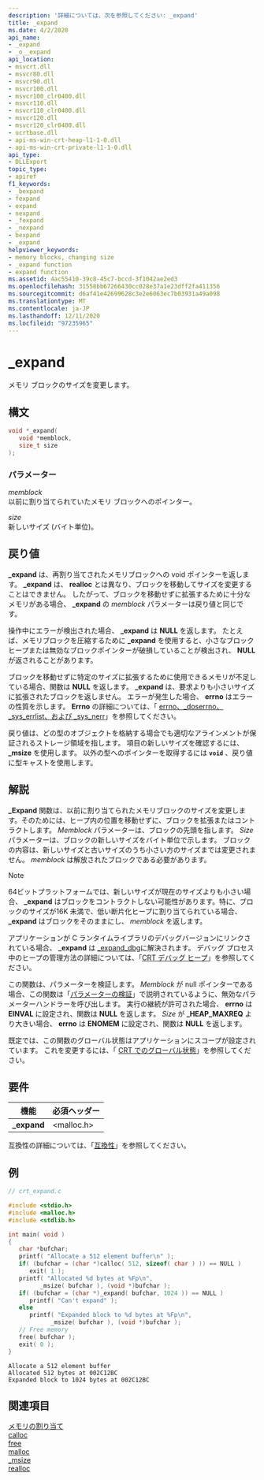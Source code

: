 ```yaml
---
description: '詳細については、次を参照してください: _expand'
title: _expand
ms.date: 4/2/2020
api_name:
- _expand
- _o__expand
api_location:
- msvcrt.dll
- msvcr80.dll
- msvcr90.dll
- msvcr100.dll
- msvcr100_clr0400.dll
- msvcr110.dll
- msvcr110_clr0400.dll
- msvcr120.dll
- msvcr120_clr0400.dll
- ucrtbase.dll
- api-ms-win-crt-heap-l1-1-0.dll
- api-ms-win-crt-private-l1-1-0.dll
api_type:
- DLLExport
topic_type:
- apiref
f1_keywords:
- _bexpand
- fexpand
- expand
- nexpand
- _fexpand
- _nexpand
- bexpand
- _expand
helpviewer_keywords:
- memory blocks, changing size
- _expand function
- expand function
ms.assetid: 4ac55410-39c8-45c7-bccd-3f1042ae2ed3
ms.openlocfilehash: 31558bb67266430cc028e37a1e23dff2fa411356
ms.sourcegitcommit: d6af41e42699628c3e2e6063ec7b03931a49a098
ms.translationtype: MT
ms.contentlocale: ja-JP
ms.lasthandoff: 12/11/2020
ms.locfileid: "97235965"
---
```

# <a name="_expand"></a>_expand

メモリ ブロックのサイズを変更します。

## <a name="syntax"></a>構文

```C
void *_expand(
   void *memblock,
   size_t size
);
```

### <a name="parameters"></a>パラメーター

*memblock*<br/>
以前に割り当てられていたメモリ ブロックへのポインター。

*size*<br/>
新しいサイズ (バイト単位)。

## <a name="return-value"></a>戻り値

**_expand** は、再割り当てされたメモリブロックへの void ポインターを返します。 **_expand** は、 **realloc** とは異なり、ブロックを移動してサイズを変更することはできません。 したがって、ブロックを移動せずに拡張するために十分なメモリがある場合、 **_expand** の *memblock* パラメーターは戻り値と同じです。

操作中にエラーが検出された場合、 **_expand** は **NULL** を返します。 たとえば、メモリブロックを圧縮するために **_expand** を使用すると、小さなブロックヒープまたは無効なブロックポインターが破損していることが検出され、 **NULL** が返されることがあります。

ブロックを移動せずに特定のサイズに拡張するために使用できるメモリが不足している場合、関数は **NULL** を返します。 **_expand** は、要求よりも小さいサイズに拡張されたブロックを返しません。 エラーが発生した場合、 **errno** はエラーの性質を示します。 **Errno** の詳細については、「 [errno、_doserrno、_sys_errlist、および _sys_nerr](../../c-runtime-library/errno-doserrno-sys-errlist-and-sys-nerr.md)」を参照してください。

戻り値は、どの型のオブジェクトを格納する場合でも適切なアラインメントが保証されるストレージ領域を指します。 項目の新しいサイズを確認するには、 **_msize** を使用します。 以外の型へのポインターを取得するには **`void`** 、戻り値に型キャストを使用します。

## <a name="remarks"></a>解説

**_Expand** 関数は、以前に割り当てられたメモリブロックのサイズを変更します。そのためには、ヒープ内の位置を移動せずに、ブロックを拡張またはコントラクトします。 *Memblock* パラメーターは、ブロックの先頭を指します。 *Size* パラメーターは、ブロックの新しいサイズをバイト単位で示します。 ブロックの内容は、新しいサイズと古いサイズのうち小さい方のサイズまでは変更されません。 *memblock* は解放されたブロックである必要があります。

> [!NOTE]
> 64ビットプラットフォームでは、新しいサイズが現在のサイズよりも小さい場合、 **_expand** はブロックをコントラクトしない可能性があります。特に、ブロックのサイズが16K 未満で、低い断片化ヒープに割り当てられている場合、 **_expand** はブロックをそのままにし、 *memblock* を返します。

アプリケーションが C ランタイムライブラリのデバッグバージョンにリンクされている場合、 **_expand** は [_expand_dbg](expand-dbg.md)に解決されます。 デバッグ プロセス中のヒープの管理方法の詳細については、「[CRT デバッグ ヒープ](/visualstudio/debugger/crt-debug-heap-details)」を参照してください。

この関数は、パラメーターを検証します。 *Memblock* が null ポインターである場合、この関数は「[パラメーターの検証](../../c-runtime-library/parameter-validation.md)」で説明されているように、無効なパラメーターハンドラーを呼び出します。 実行の継続が許可された場合、 **errno** は **EINVAL** に設定され、関数は **NULL** を返します。 *Size* が **_HEAP_MAXREQ** より大きい場合、 **errno** は **ENOMEM** に設定され、関数は **NULL** を返します。

既定では、この関数のグローバル状態はアプリケーションにスコープが設定されています。 これを変更するには、「 [CRT でのグローバル状態](../global-state.md)」を参照してください。

## <a name="requirements"></a>要件

|機能|必須ヘッダー|
|--------------|---------------------|
|**_expand**|\<malloc.h>|

互換性の詳細については、「[互換性](../../c-runtime-library/compatibility.md)」を参照してください。

## <a name="example"></a>例

```C
// crt_expand.c

#include <stdio.h>
#include <malloc.h>
#include <stdlib.h>

int main( void )
{
   char *bufchar;
   printf( "Allocate a 512 element buffer\n" );
   if( (bufchar = (char *)calloc( 512, sizeof( char ) )) == NULL )
      exit( 1 );
   printf( "Allocated %d bytes at %Fp\n",
         _msize( bufchar ), (void *)bufchar );
   if( (bufchar = (char *)_expand( bufchar, 1024 )) == NULL )
      printf( "Can't expand" );
   else
      printf( "Expanded block to %d bytes at %Fp\n",
            _msize( bufchar ), (void *)bufchar );
   // Free memory
   free( bufchar );
   exit( 0 );
}
```

```Output
Allocate a 512 element buffer
Allocated 512 bytes at 002C12BC
Expanded block to 1024 bytes at 002C12BC
```

## <a name="see-also"></a>関連項目

[メモリの割り当て](../../c-runtime-library/memory-allocation.md)<br/>
[calloc](calloc.md)<br/>
[free](free.md)<br/>
[malloc](malloc.md)<br/>
[_msize](msize.md)<br/>
[realloc](realloc.md)<br/>
